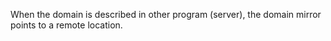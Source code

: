 When the domain is described in other program (server), the domain mirror points to a remote location.
